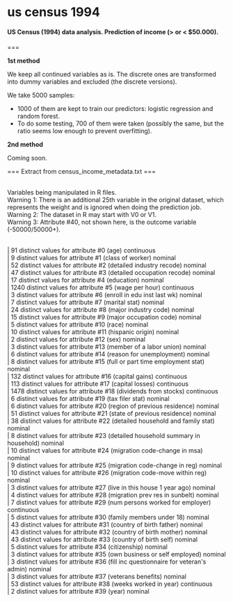 us census 1994
========

<h4>US Census (1994) data analysis. Prediction of income (> or &lt; $50.000).</h4>

===

<b>1st method</b>

We keep all continued variables as is. The discrete ones are transformed into dummy variables and excluded (the discrete versions).

We take 5000 samples:
- 1000 of them are kept to train our predictors: logistic regression and random forest. 
- To do some testing, 700 of them were taken (possibly the same, but the ratio seems low enough to prevent overfitting).


<b>2nd method</b>

Coming soon.




=== Extract from census_income_metadata.txt ===

<br/>Variables being manipulated in R files.
<br/>Warning 1: There is an additional 25th variable in the original dataset, which represents the weight and is ignored when doing the prediction job.
<br/>Warning 2: The dataset in R may start with V0 or V1. 
<br/>Warning 3: Attribute #40, not shown here, is the outcome variable (-50000/50000+).

<br/>|   91 distinct values for attribute #0 (age) continuous
<br/>|    9 distinct values for attribute #1 (class of worker) nominal
<br/>|   52 distinct values for attribute #2 (detailed industry recode) nominal
<br/>|   47 distinct values for attribute #3 (detailed occupation recode) nominal
<br/>|   17 distinct values for attribute #4 (education) nominal
<br/>| 1240 distinct values for attribute #5 (wage per hour) continuous
<br/>|    3 distinct values for attribute #6 (enroll in edu inst last wk) nominal
<br/>|    7 distinct values for attribute #7 (marital stat) nominal
<br/>|   24 distinct values for attribute #8 (major industry code) nominal
<br/>|   15 distinct values for attribute #9 (major occupation code) nominal
<br/>|    5 distinct values for attribute #10 (race) nominal
<br/>|   10 distinct values for attribute #11 (hispanic origin) nominal
<br/>|    2 distinct values for attribute #12 (sex) nominal
<br/>|    3 distinct values for attribute #13 (member of a labor union) nominal
<br/>|    6 distinct values for attribute #14 (reason for unemployment) nominal
<br/>|    8 distinct values for attribute #15 (full or part time employment stat) nominal
<br/>|  132 distinct values for attribute #16 (capital gains) continuous
<br/>|  113 distinct values for attribute #17 (capital losses) continuous
<br/>| 1478 distinct values for attribute #18 (dividends from stocks) continuous
<br/>|    6 distinct values for attribute #19 (tax filer stat) nominal
<br/>|    6 distinct values for attribute #20 (region of previous residence) nominal
<br/>|   51 distinct values for attribute #21 (state of previous residence) nominal
<br/>|   38 distinct values for attribute #22 (detailed household and family stat) nominal
<br/>|    8 distinct values for attribute #23 (detailed household summary in household) nominal
<br/>|   10 distinct values for attribute #24 (migration code-change in msa) nominal
<br/>|    9 distinct values for attribute #25 (migration code-change in reg) nominal
<br/>|   10 distinct values for attribute #26 (migration code-move within reg) nominal
<br/>|    3 distinct values for attribute #27 (live in this house 1 year ago) nominal
<br/>|    4 distinct values for attribute #28 (migration prev res in sunbelt) nominal
<br/>|    7 distinct values for attribute #29 (num persons worked for employer) continuous
<br/>|    5 distinct values for attribute #30 (family members under 18) nominal
<br/>|   43 distinct values for attribute #31 (country of birth father) nominal
<br/>|   43 distinct values for attribute #32 (country of birth mother) nominal
<br/>|   43 distinct values for attribute #33 (country of birth self) nominal
<br/>|    5 distinct values for attribute #34 (citizenship) nominal
<br/>|    3 distinct values for attribute #35 (own business or self employed) nominal
<br/>|    3 distinct values for attribute #36 (fill inc questionnaire for veteran's admin) nominal
<br/>|    3 distinct values for attribute #37 (veterans benefits) nominal
<br/>|   53 distinct values for attribute #38 (weeks worked in year) continuous
<br/>|    2 distinct values for attribute #39 (year) nominal
